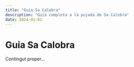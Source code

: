```yaml
---
title: "Guia Sa Calobra"
description: "Guia completa a la pujada de Sa Calobra"
date: 2024-01-01
---
```


# Guia Sa Calobra

Contingut proper...
